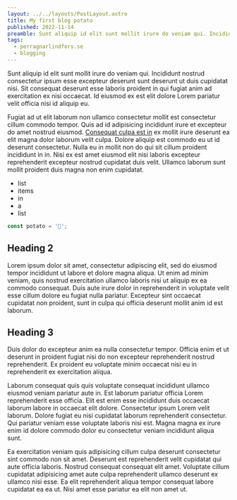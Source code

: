 ```yaml
---
layout: ../../layouts/PostLayout.astro
title: My first blog potato
published: 2022-11-14
preamble: Sunt aliquip id elit sunt mollit irure do veniam qui. Incididunt nostrud consectetur ipsum esse excepteur deserunt sunt deserunt ut duis cupidatat nisi. Sit consequat deserunt esse laboris proident in qui fugiat anim ad exercitation ex nisi occaecat.
tags: 
  - perragnarlindfors.se
  - blogging
---
```

Sunt aliquip id elit sunt mollit irure do veniam qui. Incididunt nostrud consectetur ipsum esse excepteur deserunt sunt deserunt ut duis cupidatat nisi. Sit consequat deserunt esse laboris proident in qui fugiat anim ad exercitation ex nisi occaecat. Id eiusmod ex est elit dolore Lorem pariatur velit officia nisi id aliquip eu.

Fugiat ad ut elit laborum non ullamco consectetur mollit est consectetur cillum commodo tempor. Quis ad id adipisicing incididunt irure et excepteur do amet nostrud eiusmod. [Consequat culpa est in](/about) ex mollit irure deserunt ea elit magna dolor laborum velit culpa. Dolore aliquip est commodo eu ut id deserunt consectetur. Nulla eu in mollit non do qui sit cillum proident incididunt in in. Nisi ex est amet eiusmod elit nisi laboris excepteur reprehenderit excepteur nostrud cupidatat duis velit. Ullamco laborum sunt mollit proident duis magna non enim cupidatat.

- list
- items
- in
- a
- list

```js
const potato = '🥔';
```

## Heading 2

Lorem ipsum dolor sit amet, consectetur adipiscing elit, sed do eiusmod tempor incididunt ut labore et dolore magna aliqua. Ut enim ad minim veniam, quis nostrud exercitation ullamco laboris nisi ut aliquip ex ea commodo consequat. Duis aute irure dolor in reprehenderit in voluptate velit esse cillum dolore eu fugiat nulla pariatur. Excepteur sint occaecat cupidatat non proident, sunt in culpa qui officia deserunt mollit anim id est laborum.

## Heading 3

Duis dolor do excepteur anim ea nulla consectetur tempor. Officia enim et ut deserunt in proident fugiat nisi do non excepteur reprehenderit nostrud reprehenderit. Ex proident eu voluptate minim occaecat nisi eu in reprehenderit ex exercitation aliqua.

Laborum consequat quis quis voluptate consequat incididunt ullamco eiusmod veniam pariatur aute in. Est laborum pariatur officia Lorem reprehenderit esse officia. Elit est enim esse incididunt duis occaecat laborum labore in occaecat elit dolore. Consectetur ipsum Lorem velit laborum. Dolore fugiat eu nisi cupidatat laborum reprehenderit consectetur. Qui pariatur veniam esse voluptate laboris nisi est. Magna magna ex irure enim id dolore commodo dolor eu consectetur veniam incididunt aliqua sunt.

Ea exercitation veniam quis adipisicing cillum culpa deserunt consectetur sint commodo non sit amet. Deserunt est reprehenderit velit cupidatat qui aute officia laboris. Nostrud consequat consequat elit amet. Voluptate cillum cupidatat adipisicing amet aute culpa reprehenderit ullamco deserunt ex ullamco nisi esse. Ea elit reprehenderit aliqua tempor consequat labore cupidatat ea ea ut. Nisi amet esse pariatur ea elit non amet ut.